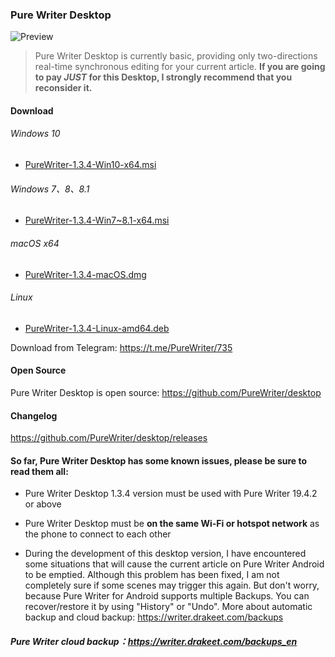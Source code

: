 ### Pure Writer Desktop

![Preview](https://user-images.githubusercontent.com/5214214/115110118-57bb0e00-9fac-11eb-9270-2d83502405a3.png)

> Pure Writer Desktop is currently basic, providing only two-directions real-time synchronous editing for your current article. **If you are going to pay _JUST_ for this Desktop, I strongly recommend that you reconsider it.**

#### Download

###### Windows 10

* [PureWriter-1.3.4-Win10-x64.msi](https://github.com/PureWriter/desktop/releases/download/1.3.4/PureWriter-1.3.4-Win10-x64.msi)

###### Windows 7、8、8.1

* [PureWriter-1.3.4-Win7~8.1-x64.msi](https://github.com/PureWriter/desktop/releases/download/1.3.4/PureWriter-1.3.4-Win7-8.1-x64.msi)

###### macOS x64

* [PureWriter-1.3.4-macOS.dmg](https://github.com/PureWriter/desktop/releases/download/1.3.4/PureWriter-1.3.4-macOS.dmg)

###### Linux

* [PureWriter-1.3.4-Linux-amd64.deb](https://github.com/PureWriter/desktop/releases/download/1.3.4/PureWriter-1.3.4-Linux-amd64.deb)

Download from Telegram: https://t.me/PureWriter/735



#### Open Source

Pure Writer Desktop is open source: https://github.com/PureWriter/desktop

#### Changelog

https://github.com/PureWriter/desktop/releases

#### So far, Pure Writer Desktop has some known issues, please be sure to read them all:

- Pure Writer Desktop 1.3.4 version must be used with Pure Writer 19.4.2 or above

- Pure Writer Desktop must be **on the same Wi-Fi or hotspot network** as the phone to connect to each other

- During the development of this desktop version, I have encountered some situations that will cause the current article on Pure Writer Android to be emptied. Although this problem has been fixed, I am not completely sure if some scenes may trigger this again. But don't worry, because Pure Writer for Android supports multiple Backups. You can recover/restore it by using "History" or "Undo". More about automatic backup and cloud backup: https://writer.drakeet.com/backups

##### Pure Writer cloud backup：https://writer.drakeet.com/backups_en
